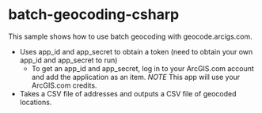 batch-geocoding-csharp
======================
This sample shows how to use batch geocoding with geocode.arcigs.com.
  - Uses app_id and app_secret to obtain a token (need to obtain your own app_id and app_secret to run)
    -  To get an app_id and app_secret, log in to your ArcGIS.com account and add the application as an item.
    *NOTE*  This app will use your ArcGIS.com credits.
  - Takes a CSV file of addresses and outputs a CSV file of geocoded locations.
